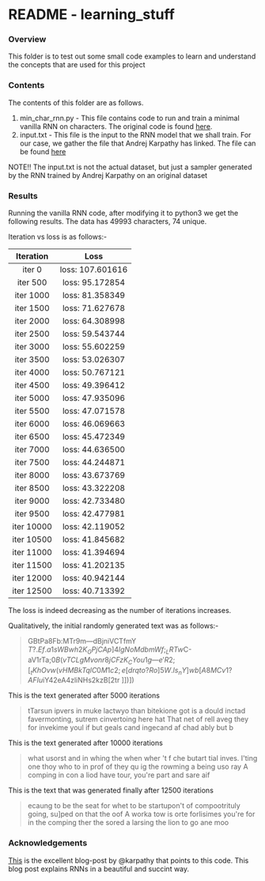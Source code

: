 # README - learning_stuff

### Overview

This folder is to test out some small code examples to learn and understand the concepts that are used for this project

### Contents

The contents of this folder are as follows.
1. min_char_rnn.py - This file contains code to run and train a minimal vanilla RNN on characters. The original code is found [here](https://gist.github.com/karpathy/d4dee566867f8291f086).
2. input.txt - This file is the input to the RNN model that we shall train. For our case, we gather the file that Andrej Karpathy has linked. The file can be found [here](https://cs.stanford.edu/people/karpathy/char-rnn/pg.txt)

NOTE!!
The input.txt is not the actual dataset, but just a sampler generated by the RNN trained by Andrej Karpathy on an original dataset

### Results
Running the vanilla RNN code, after modifying it to python3 we get the following results.
The data has 49993 characters, 74 unique.

Iteration vs loss is as follows:-

| Iteration | Loss |
| :---: | :---: |
iter 0 | loss: 107.601616
iter 500 | loss: 95.172854
iter 1000 | loss: 81.358349
iter 1500 | loss: 71.627678
iter 2000 | loss: 64.308998
iter 2500 | loss: 59.543744
iter 3000 | loss: 55.602259
iter 3500 | loss: 53.026307
iter 4000 | loss: 50.767121
iter 4500 |loss: 49.396412
iter 5000 | loss: 47.935096
iter 5500 | loss: 47.071578
iter 6000 | loss: 46.069663
iter 6500 | loss: 45.472349
iter 7000 | loss: 44.636500
iter 7500 | loss: 44.244871
iter 8000 | loss: 43.673769
iter 8500 | loss: 43.322208
iter 9000 | loss: 42.733480
iter 9500 | loss: 42.477981
iter 10000 | loss: 42.119052
iter 10500 | loss: 41.845682
iter 11000 | loss: 41.394694
iter 11500 | loss: 41.202135
iter 12000 | loss: 40.942144
iter 12500 | loss: 40.713392

The loss is indeed decreasing as the number of iterations increases.


Qualitatively, the initial randomly generated text was as follows:-
> GBtPa8Fb:MTr9m—dBjniVCTfmY $T?.Ef.a1sW Bwh2K_GPjCAp] 4lgNoMdbmWf;_LRTw$C-aV1rTa;0$B(vTCLgMvonr8jCFzK_CYou1g—e'R2;[_tKhOvw(vHMBkTqlC0M1c2;e[drqto?Ro]5W.ls_nY]wb[A8MCv1?AFIu%4EScn$iY42eA4zliNHs2kzB[2tr ]])])

This is the text generated after 5000 iterations
> tTarsun ipvers in muke lactwyo than bitekione got is a dould inctad favermonting, sutrem cinvertoing here hat That net of rell aveg they for invekime youl if but geals cand ingecand af chad ably but b 

This is the text generated after 10000 iterations
> what usorst and in whing the when wher 't f che butart tial inves. I'ting one thoy who to in prof of they qu ig the  rowming a being uso ray A comping in con a liod have tour, you're part and sare aif

This is the text that was generated finally after 12500 iterations
>  ecaung to be the seat for whet to be startupon't of compootrituly going, su]ped on that the oof A worka tow is orte forlisimes you're for in the comping ther the sored a larsing the lion to go ane moo
### Acknowledgements

[This](http://karpathy.github.io/2015/05/21/rnn-effectiveness/) is the excellent blog-post by @karpathy that points to this code. This blog post explains RNNs in a beautiful and succint way.

